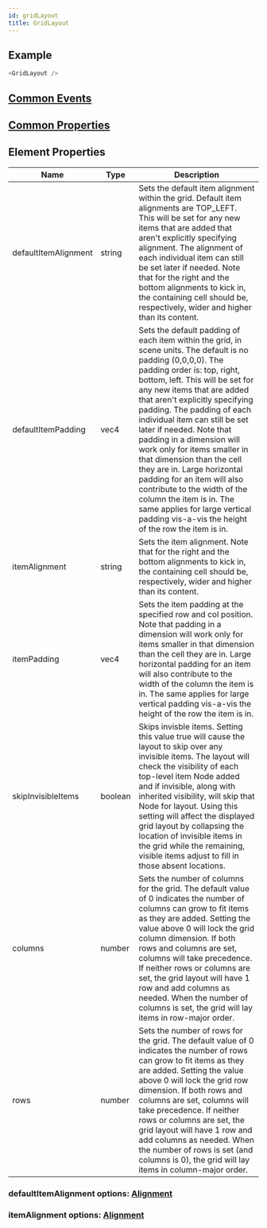 ```yaml
---
id: gridLayout
title: GridLayout
---
```


## Example

```javascript
<GridLayout />
```

## [Common Events](../types/Events.md)

## [Common Properties](../types/Properties.md)

## Element Properties

| Name                 | Type    | Description                                                                                                                                                                                                                                                                                                                                                                                                                                                                                                                                                                                                                                    |
| -------------------- | ------- | ---------------------------------------------------------------------------------------------------------------------------------------------------------------------------------------------------------------------------------------------------------------------------------------------------------------------------------------------------------------------------------------------------------------------------------------------------------------------------------------------------------------------------------------------------------------------------------------------------------------------------------------------- |
| defaultItemAlignment | string  | Sets the default item alignment within the grid. Default item alignments are TOP_LEFT. This will be set for any new items that are added that aren't explicitly specifying alignment. The alignment of each individual item can still be set later if needed. Note that for the right and the bottom alignments to kick in, the containing cell should be, respectively, wider and higher than its content.                                                                                                                                                                                                                                    |
| defaultItemPadding   | vec4    | Sets the default padding of each item within the grid, in scene units. The default is no padding (0,0,0,0). The padding order is: top, right, bottom, left. This will be set for any new items that are added that aren't explicitly specifying padding. The padding of each individual item can still be set later if needed. Note that padding in a dimension will work only for items smaller in that dimension than the cell they are in. Large horizontal padding for an item will also contribute to the width of the column the item is in. The same applies for large vertical padding vis-a-vis the height of the row the item is in. |
| itemAlignment        | string  | Sets the item alignment. Note that for the right and the bottom alignments to kick in, the containing cell should be, respectively, wider and higher than its content.                                                                                                                                                                                                                                                                                                                                                                                                                                                                         |
| itemPadding          | vec4    | Sets the item padding at the specified row and col position. Note that padding in a dimension will work only for items smaller in that dimension than the cell they are in. Large horizontal padding for an item will also contribute to the width of the column the item is in. The same applies for large vertical padding vis-a-vis the height of the row the item is in.                                                                                                                                                                                                                                                                   |
| skipInvisibleItems   | boolean | Skips invisble items. Setting this value true will cause the layout to skip over any invisible items. The layout will check the visibility of each top-level item Node added and if invisible, along with inherited visibility, will skip that Node for layout. Using this setting will affect the displayed grid layout by collapsing the location of invisible items in the grid while the remaining, visible items adjust to fill in those absent locations.                                                                                                                                                                                |
| columns              | number  | Sets the number of columns for the grid. The default value of 0 indicates the number of columns can grow to fit items as they are added. Setting the value above 0 will lock the grid column dimension. If both rows and columns are set, columns will take precedence. If neither rows or columns are set, the grid layout will have 1 row and add columns as needed. When the number of columns is set, the grid will lay items in row-major order.                                                                                                                                                                                          |
| rows                 | number  | Sets the number of rows for the grid. The default value of 0 indicates the number of rows can grow to fit items as they are added. Setting the value above 0 will lock the grid row dimension. If both rows and columns are set, columns will take precedence. If neither rows or columns are set, the grid layout will have 1 row and add columns as needed. When the number of rows is set (and columns is 0), the grid will lay items in column-major order.                                                                                                                                                                                |

### defaultItemAlignment options: [Alignment](../types/Alignment.md)

### itemAlignment options: [Alignment](../types/Alignment.md)
